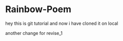 # Rainbow-Poem

hey this is git tutorial
and now i have cloned it on local

another change for revise_1